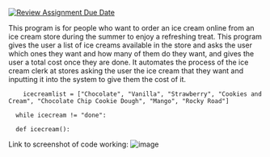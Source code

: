 [![Review Assignment Due Date](https://classroom.github.com/assets/deadline-readme-button-22041afd0340ce965d47ae6ef1cefeee28c7c493a6346c4f15d667ab976d596c.svg)](https://classroom.github.com/a/DpCY8B3G)

This program is for people who want to order an ice cream online from an ice cream store during the summer to enjoy a refreshing treat. 
This program gives the user a list of ice creams available in the store and asks the user which ones they want and how many of them do they want, and gives the user a total cost once they are done. It automates the process of the ice cream clerk at stores asking the user the ice cream that they want and inputting it into the system to give them the cost of it. 

```
    icecreamlist = ["Chocolate", "Vanilla", "Strawberry", "Cookies and Cream", "Chocolate Chip Cookie Dough", "Mango", "Rocky Road"]
```
```
  while icecream != "done":
```
```
  def icecream():
```
Link to screenshot of code working: ![image](https://github.com/user-attachments/assets/9864b6bd-7190-44f5-a2a4-24e10d09c084)
